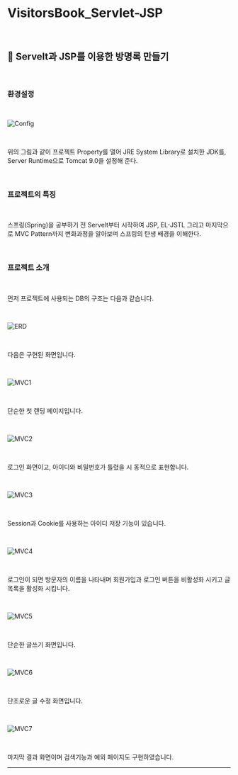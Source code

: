 # VisitorsBook_Servlet-JSP

<br>

 ## 🐝 Servelt과 JSP를 이용한 방명록 만들기

<br>

### 환경설정

<br> 

![Config](./images/config.png)

<br>

위의 그림과 같이 프로젝트 Property를 열어 JRE System Library로 설치한 JDK를, Server Runtime으로 Tomcat 9.0을 설정해 준다.

<br>

### 프로젝트의 특징

<br>

스프링(Spring)을 공부하기 전 Servelt부터 시작하여 JSP, EL-JSTL 그리고 마지막으로 MVC Pattern까지 변화과정을 알아보며 스프링의 탄생 배경을 이해한다.
 
<br>

### 프로젝트 소개

<br>

먼저 프로젝트에 사용되는 DB의 구조는 다음과 같습니다.

<br>

![ERD](images/erd.png)
 
<br>

다음은 구현된 화면입니다.

<br>

![MVC1](images/mvc1.png)

<br>

단순한 첫 랜딩 페이지입니다.

<br>

![MVC2](images/mvc2.png)

<br>

로그인 화면이고, 아이디와 비밀번호가 틀렸을 시 동적으로 표현합니다.

<br>

![MVC3](images/mvc3.png)

<br>

Session과 Cookie를 사용하는 아이디 저장 기능이 있습니다.

<br>

![MVC4](images/mvc4.png)

<br>

로그인이 되면 방문자의 이름을 나타내며 회원가입과 로그인 버튼을 비활성화 시키고 글 목록을 활성화 시킵니다.

<br>

![MVC5](images/mvc5.png)

<br>

단순한 글쓰기 화면입니다.

<br>

![MVC6](images/mvc6.png)

<br>

단조로운 글 수정 화면입니다.

<br>

![MVC7](images/mvc7.png)

<br>

마지막 결과 화면이며 검색기능과 예외 페이지도 구현하였습니다.

---
